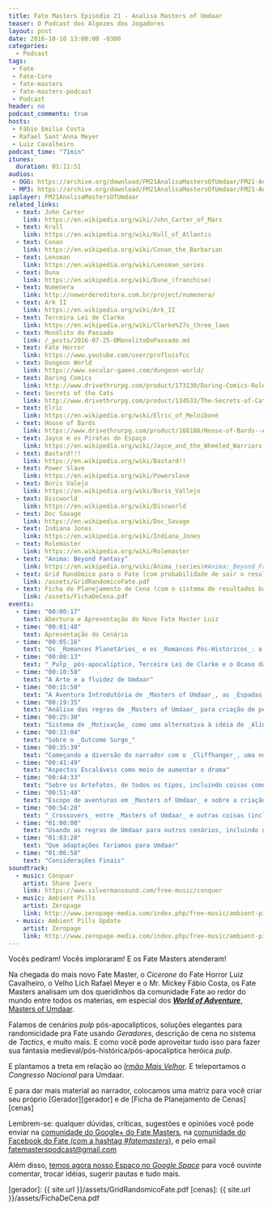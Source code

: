 ```yaml
---
title: Fate Masters Episódio 21 - Analisa Masters of Umdaar
teaser: O Podcast dos Algozes dos Jogadores
layout: post
date: 2016-10-10 13:00:00 -0300
categories:
  - Podcast
tags:
 - Fate
 - Fate-Core
 - fate-masters
 - fate-masters-podcast
 - Podcast
header: no
podcast_comments: true 
hosts:
 - Fábio Emilio Costa
 - Rafael Sant'Anna Meyer
 - Luiz Cavalheiro
podcast_time: "71min"
itunes:
  duration: 01:11:51
audios:
 - OGG: https://archive.org/download/FM21AnalisaMastersOfUmdaar/FM21-AnalisaMastersOfUmdaar.ogg       
 - MP3: https://archive.org/download/FM21AnalisaMastersOfUmdaar/FM21-AnalisaMastersOfUmdaar.mp3
iaplayer: FM21AnalisaMastersOfUmdaar
related_links:
  - text: John Carter
    link: https://en.wikipedia.org/wiki/John_Carter_of_Mars
  - text: Krull
    link: https://en.wikipedia.org/wiki/Kull_of_Atlantis
  - text: Conan
    link: https://en.wikipedia.org/wiki/Conan_the_Barbarian
  - text: Lensman
    link: https://en.wikipedia.org/wiki/Lensman_series
  - text: Duna
    link: https://en.wikipedia.org/wiki/Dune_(franchise)
  - text: Numenera
    link: http://newordereditora.com.br/project/numenera/
  - text: Ark II
    link: https://en.wikipedia.org/wiki/Ark_II
  - text: Terceira Lei de Clarke
    link: https://en.wikipedia.org/wiki/Clarke%27s_three_laws
  - text: Monólito do Passado
    link: /_posts/2016-07-25-OMonolitoDoPassado.md
  - text: Fate Horror
    link: https://www.youtube.com/user/profluisfcc
  - text: Dungeon World
    link: https://www.secular-games.com/dungeon-world/
  - text: Daring Comics
    link: http://www.drivethrurpg.com/product/173130/Daring-Comics-RolePlaying-Game
  - text: Secrets of the Cats
    link: http://www.drivethrurpg.com/product/134533/The-Secrets-of-Cats--A-World-of-Adventure-for-Fate-Core
  - text: Elric
    link: https://en.wikipedia.org/wiki/Elric_of_Melniboné
  - text: House of Bards
    link: https://www.drivethrurpg.com/product/168186/House-of-Bards--A-World-of-Adventure-for-Fate-Core
  - text: Jayce e os Piratas do Espaço
    link: https://en.wikipedia.org/wiki/Jayce_and_the_Wheeled_Warriors
  - text: Bastard!!!
    link: https://en.wikipedia.org/wiki/Bastard!!
  - text: Power Slave
    link: https://en.wikipedia.org/wiki/Powerslave
  - text: Boris Valejo
    link: https://en.wikipedia.org/wiki/Boris_Vallejo
  - text: Discworld
    link: https://en.wikipedia.org/wiki/Discworld
  - text: Doc Savage
    link: https://en.wikipedia.org/wiki/Doc_Savage
  - text: Indiana Jones
    link: https://en.wikipedia.org/wiki/Indiana_Jones
  - text: Rolemaster
    link: https://en.wikipedia.org/wiki/Rolemaster
  - text: "Anima: Beyond Fantasy"
    link: https://en.wikipedia.org/wiki/Anima_(series)#Anima:_Beyond_Fantasy
  - text: Grid Randômico para o Fate (com probabilidade de sair o resultado)
    link: /assets/GridRandomicoFate.pdf
  - text: Ficha de Planejamento de Cena (com o sistema de resultados baseado em _Masters of Umdaar_)
    link: /assets/FichaDeCena.pdf
events:
  - time: "00:00:17"
    text: Abertura e Apresentação do Novo Fate Master Luiz
  - time: "00:01:48"
    text: Apresentação do Cenário
  - time: "00:05:16"
    text: "Os _Romances Planetários_ e os _Romances Pós-Históricos_: o fundamento de Masters of Umdaar"
  - time: "00:08:13"
    text: "_Pulp_ pós-apocalíptico, Terceira Lei de Clarke e o Ocaso da Civilização: elementos de Umdaar"
  - time: "00:10:58"
    text: "A Arte e a fluidez de Umdaar"
  - time: "00:15:50"
    text: "A Aventura Introdutória de _Masters of Umdaar_, as _Espadas Estelares de Su'ul_ (___Starblades of Su'ul___) e a descrição de cena em formato _Tactics_"
  - time: "00:19:35"
    text: "Análise das regras de _Masters of Umdaar_ para criação de personagens, incluindo as regras de _Geradores_ para as escolha aleatória de bioformas (raças)"
  - time: "00:25:30"
    text: "Sistema de _Motivação_ como uma alternativa à idéia de _Alinhamento_ e Poderes como Façanhas, incluindo escolha aleatória e as _'Listas de Compras'_ e a _Rule of Cool_"
  - time: "00:33:04"
    text: "Sobre o _Outcome Surge_"
  - time: "00:35:39"
    text: "Começando a diversão do narrador com o _Cliffhanger_, uma nova versão das _Disputas_, com consequências potenciais sérias!"
  - time: "00:41:49"
    text: "Aspectos Escaláveis como meio de aumentar o drama"
  - time: "00:44:33"
    text: "Sobre os Artefatos, de todos os tipos, incluindo coisas como usando artefatos que o personagem tomou de inimigos caídos, artefatos amaldiçoados, aprimorando artefatos, etc..."
  - time: "00:51:48"
    text: "Escopo de aventuras em _Masters of Umdaar_ e sobre a criação de Umdaar por cada narrado"
  - time: "00:54:28"
    text: "_Crossovers_ entre _Masters of Umdaar_ e outras coisas (incluindo _Bastard!!!_)"
  - time: "01:00:00"
    text: "Usando as regras de Umdaar para outros cenários, incluindo um presente dos Fate Masters aos jogadores de OSR, e _Cúpula do Trovão_ como um _Cliffhanger_"
  - time: "01:03:28"
    text: "Que adaptações faríamos para Umdaar"
  - time: "01:06:58"
    text: "Considerações Finais"
soundtrack:
  - music: Conquer
    artist: Shane Ivers
    link: https://www.silvermansound.com/free-music/conquer
  - music: Ambient Pills
    artist: Zeropage
    link: http://www.zeropage-media.com/index.php/free-music/ambient-pills
  - music: Ambient Pills Update
    artist: Zeropage
    link: http://www.zeropage-media.com/index.php/free-music/ambient-pills-update
---
```


Vocês pediram! Vocês imploraram! E os Fate Masters atenderam!

Na chegada do mais novo Fate Master, o _Cicerone_ do Fate Horror Luiz Cavalheiro, o Velho Lich Rafael Meyer e o Mr. Mickey Fábio Costa, os Fate Masters analisam um dos queridinhos da comunidade Fate ao redor do mundo entre todos os materias, em especial dos [___World of Adventure___][woa], [Masters of Umdaar][umdaar]. 

Falamos de cenários _pulp_ pós-apocalipticos, soluções elegantes para randomicidade pra Fate usando _Geradores_, descrição de cena no sistema de _Tactics_, e muito mais. E como você pode aproveitar tudo isso para fazer sua fantasia medieval/pós-histórica/pós-apocalíptica heróica _pulp_. 

E plantamos a treta em relação ao [_Irmão Mais Velhor_][dd]. E teleportamos o _Congresso Nacional_ para Umdaar.

E para dar mais material ao narrador, colocamos uma matriz para você criar seu próprio [Gerador][gerador] e de [Ficha de Planejamento de Cenas][cenas]

Lembrem-se: qualquer  dúvidas, críticas, sugestões  e opiniões você pode enviar na [comunidade do Google+ do Fate Masters][gplus], na [comunidade do Facebook do Fate (com a hashtag _#fatemasters_)][fb], e pelo email <fatemasterspodcast@gmail.com>

Além disso, [temos agora nosso Espaço no _Google Space_][spaces] para você ouvinte comentar, trocar idéias, sugerir pautas e tudo mais.

[gplus]: https://plus.google.com/communities/100913016060492249875
[fb]: https://www.facebook.com/groups/faterpgbrasil/
[spaces]: https://goo.gl/spaces/gFqsaUsaSJN1boHH9
[woa]: http://www.evilhat.com/home/fate-worlds-and-adventures/
[umdaar]: http://www.drivethrurpg.com/product/155458/Masters-of-Umdaar--A-World-of-Adventure-for-Fate-Core
[dd]: http://dnd.wizards.com/
[gerador]: {{ site.url }}/assets/GridRandomicoFate.pdf
[cenas]: {{ site.url }}/assets/FichaDeCena.pdf
